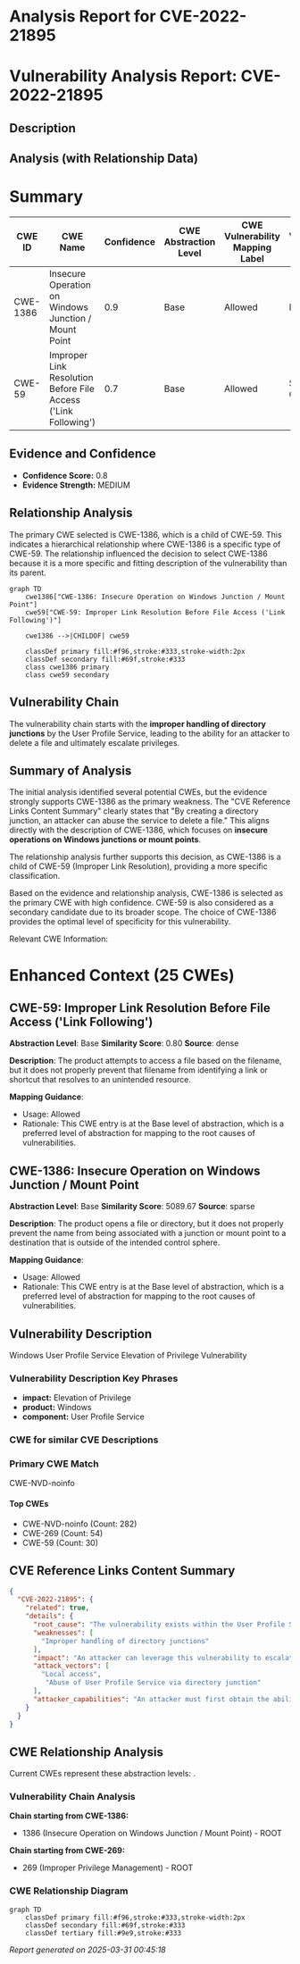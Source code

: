 # Analysis Report for CVE-2022-21895

# Vulnerability Analysis Report: CVE-2022-21895

## Description



## Analysis (with Relationship Data)

# Summary
| CWE ID | CWE Name | Confidence | CWE Abstraction Level | CWE Vulnerability Mapping Label | CWE-Vulnerability Mapping Notes |
|---|---|---|---|---|---|
| CWE-1386 | Insecure Operation on Windows Junction / Mount Point | 0.9 | Base | Allowed | Primary CWE |
| CWE-59 | Improper Link Resolution Before File Access ('Link Following') | 0.7 | Base | Allowed | Secondary Candidate |

## Evidence and Confidence

*   **Confidence Score:** 0.8
*   **Evidence Strength:** MEDIUM

## Relationship Analysis
The primary CWE selected is CWE-1386, which is a child of CWE-59. This indicates a hierarchical relationship where CWE-1386 is a specific type of CWE-59. The relationship influenced the decision to select CWE-1386 because it is a more specific and fitting description of the vulnerability than its parent.

```mermaid
graph TD
    cwe1386["CWE-1386: Insecure Operation on Windows Junction / Mount Point"]
    cwe59["CWE-59: Improper Link Resolution Before File Access ('Link Following')"]

    cwe1386 -->|CHILDOF| cwe59

    classDef primary fill:#f96,stroke:#333,stroke-width:2px
    classDef secondary fill:#69f,stroke:#333
    class cwe1386 primary
    class cwe59 secondary
```

## Vulnerability Chain
The vulnerability chain starts with the **improper handling of directory junctions** by the User Profile Service, leading to the ability for an attacker to delete a file and ultimately escalate privileges.

## Summary of Analysis
The initial analysis identified several potential CWEs, but the evidence strongly supports CWE-1386 as the primary weakness. The "CVE Reference Links Content Summary" clearly states that "By creating a directory junction, an attacker can abuse the service to delete a file." This aligns directly with the description of CWE-1386, which focuses on **insecure operations on Windows junctions or mount points**.

The relationship analysis further supports this decision, as CWE-1386 is a child of CWE-59 (Improper Link Resolution), providing a more specific classification.

Based on the evidence and relationship analysis, CWE-1386 is selected as the primary CWE with high confidence. CWE-59 is also considered as a secondary candidate due to its broader scope. The choice of CWE-1386 provides the optimal level of specificity for this vulnerability.

Relevant CWE Information:

# Enhanced Context (25 CWEs)

## CWE-59: Improper Link Resolution Before File Access ('Link Following')
**Abstraction Level**: Base
**Similarity Score**: 0.80
**Source**: dense

**Description**:
The product attempts to access a file based on the filename, but it does not properly prevent that filename from identifying a link or shortcut that resolves to an unintended resource.

**Mapping Guidance**:
- Usage: Allowed
- Rationale: This CWE entry is at the Base level of abstraction, which is a preferred level of abstraction for mapping to the root causes of vulnerabilities.

## CWE-1386: Insecure Operation on Windows Junction / Mount Point
**Abstraction Level**: Base
**Similarity Score**: 5089.67
**Source**: sparse

**Description**:
The product opens a file or directory, but it does not properly prevent the name from being associated with a junction or mount point to a destination that is outside of the intended control sphere.

**Mapping Guidance**:
- Usage: Allowed
- Rationale: This CWE entry is at the Base level of abstraction, which is a preferred level of abstraction for mapping to the root causes of vulnerabilities.

## Vulnerability Description
Windows User Profile Service Elevation of Privilege Vulnerability

### Vulnerability Description Key Phrases
- **impact:** Elevation of Privilege
- **product:** Windows
- **component:** User Profile Service

### CWE for similar CVE Descriptions
### Primary CWE Match
CWE-NVD-noinfo

#### Top CWEs
- CWE-NVD-noinfo (Count: 282)
- CWE-269 (Count: 54)
- CWE-59 (Count: 30)

## CVE Reference Links Content Summary
```json
{
  "CVE-2022-21895": {
    "related": true,
    "details": {
      "root_cause": "The vulnerability exists within the User Profile Service. By creating a directory junction, an attacker can abuse the service to delete a file.",
      "weaknesses": [
        "Improper handling of directory junctions"
      ],
      "impact": "An attacker can leverage this vulnerability to escalate privileges and execute arbitrary code in the context of SYSTEM.",
      "attack_vectors": [
        "Local access",
         "Abuse of User Profile Service via directory junction"
      ],
      "attacker_capabilities": "An attacker must first obtain the ability to execute low-privileged code on the target system."
    }
  }
}
```


## CWE Relationship Analysis

Current CWEs represent these abstraction levels: .


### Vulnerability Chain Analysis

**Chain starting from CWE-1386:**
- 1386 (Insecure Operation on Windows Junction / Mount Point) - ROOT


**Chain starting from CWE-269:**
- 269 (Improper Privilege Management) - ROOT



### CWE Relationship Diagram

```mermaid
graph TD
    classDef primary fill:#f96,stroke:#333,stroke-width:2px
    classDef secondary fill:#69f,stroke:#333
    classDef tertiary fill:#9e9,stroke:#333
```



*Report generated on 2025-03-31 00:45:18*
